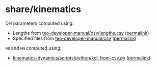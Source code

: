 # share/kinematics

DH parameters computed using:
- Lengths from [teo-developer-manual/csv/lengths.csv](https://github.com/roboticslab-uc3m/teo-developer-manual/blob/master/csv/lengths.csv) ([permalink](https://github.com/roboticslab-uc3m/teo-developer-manual/blob/7d3054436aad296e443361b23a83614c5d14e686/csv/lengths.csv))
- Specified files from [teo-developer-manual/csv](https://github.com/roboticslab-uc3m/teo-developer-manual/tree/master/csv) ([permalink](https://github.com/roboticslab-uc3m/teo-developer-manual/tree/7d3054436aad296e443361b23a83614c5d14e686/csv))

`H0` and `HN` computed using:
- [kinematics-dynamics/scripts/python/kdl-from-csv.py](https://github.com/roboticslab-uc3m/kinematics-dynamics/blob/master/scripts/python/kdl-from-csv.py) ([permalink](https://github.com/roboticslab-uc3m/kinematics-dynamics/blob/b547fb712bfb8bf59c455e1f89d1e42f01c378e9/scripts/python/kdl-from-csv.py)).
